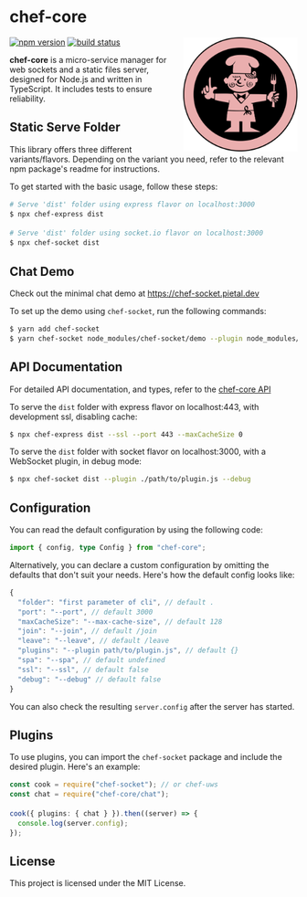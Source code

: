 # chef-core

<img style="max-width: 100%; float: right;" src="https://raw.githubusercontent.com/chef-js/core/main/chef.svg" alt="kisscc0" width="200" height="200" />

[<img src="https://img.shields.io/npm/v/chef-core?style=for-the-badge&color=success" alt="npm version" />](https://www.npmjs.com/package/chef-core?activeTab=versions)
[<img src="https://img.shields.io/circleci/build/github/chef-js/core/main?style=for-the-badge" alt="build status" />](https://app.circleci.com/pipelines/github/chef-js/core)

**chef-core** is a micro-service manager for web sockets and a static files server, designed for Node.js and written in TypeScript. It includes tests to ensure reliability.

## Static Serve Folder

This library offers three different variants/flavors. Depending on the variant you need, refer to the relevant npm package's readme for instructions.

To get started with the basic usage, follow these steps:

```bash
# Serve 'dist' folder using express flavor on localhost:3000
$ npx chef-express dist

# Serve 'dist' folder using socket.io flavor on localhost:3000
$ npx chef-socket dist
```

## Chat Demo

Check out the minimal chat demo at https://chef-socket.pietal.dev

To set up the demo using `chef-socket`, run the following commands:

```bash
$ yarn add chef-socket
$ yarn chef-socket node_modules/chef-socket/demo --plugin node_modules/chef-core/chat.js
```

## API Documentation

For detailed API documentation, and types, refer to the [chef-core API](https://chef-js.github.io/core/)

To serve the `dist` folder with express flavor on localhost:443, with development ssl, disabling cache:

```bash
$ npx chef-express dist --ssl --port 443 --maxCacheSize 0
```

To serve the `dist` folder with socket flavor on localhost:3000, with a WebSocket plugin, in debug mode:

```bash
$ npx chef-socket dist --plugin ./path/to/plugin.js --debug
```

## Configuration

You can read the default configuration by using the following code:

```ts
import { config, type Config } from "chef-core";
```

Alternatively, you can declare a custom configuration by omitting the defaults that don't suit your needs. Here's how the default config looks like:

```js
{
  "folder": "first parameter of cli", // default .
  "port": "--port", // default 3000
  "maxCacheSize": "--max-cache-size", // default 128
  "join": "--join", // default /join
  "leave": "--leave", // default /leave
  "plugins": "--plugin path/to/plugin.js", // default {}
  "spa": "--spa", // default undefined
  "ssl": "--ssl", // default false
  "debug": "--debug" // default false
}
```

You can also check the resulting `server.config` after the server has started.

## Plugins

To use plugins, you can import the `chef-socket` package and include the desired plugin. Here's an example:

```ts
const cook = require("chef-socket"); // or chef-uws
const chat = require("chef-core/chat");

cook({ plugins: { chat } }).then((server) => {
  console.log(server.config);
});
```

## License

This project is licensed under the MIT License.
